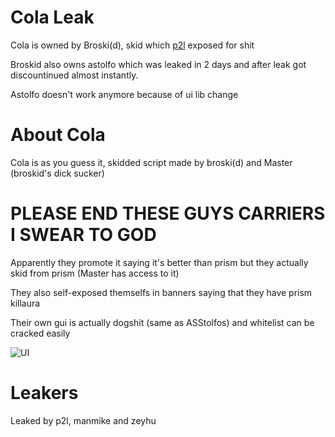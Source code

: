 # Cola Leak

Cola is owned by Broski(d), skid which [p2l](https://www.youtube.com/watch?v=cstrMrYHeQI&ab_channel=pay2lose) exposed for shit

Broskid also owns astolfo which was leaked in 2 days and after leak got discountinued almost instantly.

Astolfo doesn't work anymore because of ui lib change

# About Cola

Cola is as you guess it, skidded script made by broski(d) and Master (broskid's dick sucker) 

# PLEASE END THESE GUYS CARRIERS I SWEAR TO GOD

Apparently they promote it saying it's better than prism but they actually skid from prism (Master has access to it)

They also self-exposed themselfs in banners saying that they have prism killaura

Their own gui is actually dogshit (same as ASStolfos) and whitelist can be cracked easily

![UI](https://user-images.githubusercontent.com/121765166/211205645-dec5b841-c766-4315-8160-ff72616d5ad3.png)

# Leakers

Leaked by p2l, manmike and zeyhu

